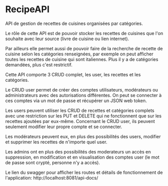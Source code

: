 # RecipeAPI
API de gestion de recettes de cuisines organisées par catégories.

Le rôle de cette API est de pouvoir stocker les recettes de cuisines que l'on souhaite avec leur source (livre de cuisine ou lien internet).

Par ailleurs elle permet aussi de pouvoir faire de la recherche de recette de cuisine selon les catégories renseignées, par exemple on peut afficher toutes les recettes de cuisine qui sont italiennes. Plus il y a de catégories demandées, plus c'est restrictif.


Cette API comporte 3 CRUD complet, les user, les recettes et les catégories.

Le CRUD user permet de créer des comptes utilisateurs, modérateurs ou administrateurs avec des autorisations différentes. On peut se connecter à ces comptes via un mot de passe et récupérer un JSON web token.

Les users peuvent utiliser les CRUD de recettes et catégories complets avec une restriction sur les PUT et DELETE qui ne fonctionnent que sur les recettes ajoutées par eux-même. Concernant le CRUD user, ils peuvent seulement modifier leur propre compte et se connecter.

Les modérateurs peuvent eux, en plus des possibilités des users, modifier et supprimer les recettes de n'importe quel user.

Les admins ont en plus des possibilités des moderateurs un accès en suppression, en modification et en visualisation des comptes user (le mot de passe sont crypté, personne n'y a accès).



Le lien du swagger pour afficher les routes et détails de fonctionnement de l'application: http://localhost:8081/api-docs/